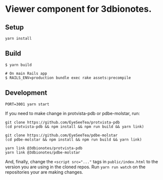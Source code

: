 # Viewer component for 3dbionotes.

## Setup

```shell
yarn install
```

## Build

```shell
$ yarn build

# On main Rails app
$ RAILS_ENV=production bundle exec rake assets:precompile
```

## Development

```shell
PORT=3001 yarn start
```

If you need to make change in protvista-pdb or pdbe-molstar, run:

```shell
git clone https://github.com/EyeSeeTea/protvista-pdb
(cd protvista-pdb && npm install && npm run build && yarn link)

git clone https://github.com/EyeSeeTea/pdbe-molstar
(cd pdbe-molstar && npm install && npm run build && yarn link)

yarn link @3dbionotes/protvista-pdb
yarn link @3dbionotes/pdbe-molstar
```

And, finally, change the `<script src="..."` tags in `public/index.html` to 
the version you are using in the cloned repos. Run `yarn run watch` on the 
repositories your are making changes.
